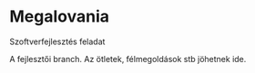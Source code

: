 # Megalovania
Szoftverfejlesztés feladat

A fejlesztői branch. Az ötletek, félmegoldások stb jöhetnek ide.
